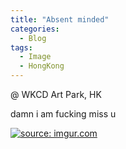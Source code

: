 ```yaml
---
title: "Absent minded"
categories:
  - Blog
tags:
  - Image
  - HongKong
---
```


@ WKCD Art Park, HK

damn i am fucking miss u

<a href="https://imgur.com/xYhsaME"><img src="https://i.imgur.com/xYhsaME.jpg" title="source: imgur.com" /></a>


<script src="https://utteranc.es/client.js"
        repo="serendipityinlife/serendipityinlife.github.io"
        issue-term="pathname"
        theme="github-light"
        crossorigin="anonymous"
        async>
</script>
